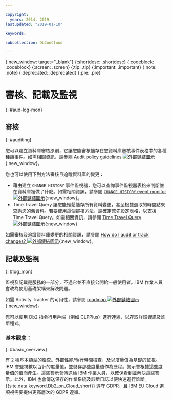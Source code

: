 ```yaml
---

copyright:
  years: 2014, 2019
lastupdated: "2019-01-10"

keywords: 

subcollection: Db2onCloud

---
```


<!-- Attribute definitions --> 
{:new_window: target="_blank"}
{:shortdesc: .shortdesc}
{:codeblock: .codeblock}
{:screen: .screen}
{:tip: .tip}
{:important: .important}
{:note: .note}
{:deprecated: .deprecated}
{:pre: .pre}

# 審核、記載及監視
{: #aud-log-mon}

## 審核
{: #auditing}

您可以建立資料庫審核原則，它讓您能審核儲存在您資料庫審核事件表格中的各種種類事件。如需相關資訊，請參閱 [Audit policy guidelines ![外部鏈結圖示](../../icons/launch-glyph.svg "外部鏈結圖示")](https://www.ibm.com/support/knowledgecenter/SS6NHC/com.ibm.swg.im.dashdb.security.doc/doc/audit_policy_guidelines.html){:new_window}。

您也可以使用下列方法審核且追蹤資料庫的變更：
* 藉由建立 `CHANGE HISTORY` 事件監視器，您可以查詢事件監視器表格來判斷誰在資料庫裡做了什麼。如需相關資訊，請參閱 [`CHANGE HISTORY` event monitor ![外部鏈結圖示](../../icons/launch-glyph.svg "外部鏈結圖示")](https://www.ibm.com/support/knowledgecenter/en/SSEPGG_11.1.0/com.ibm.db2.luw.sql.ref.doc/doc/r0059363.html){:new_window}。
* Time Travel Query 讓您能輕鬆儲存所有資料變更，甚至根據選取的時間點來查詢您的舊資料。若要使用這個審核方法，請確定您先設定表格，以支援 Time Travel Query。如需相關資訊，請參閱 [Time Travel Query ![外部鏈結圖示](../../icons/launch-glyph.svg "外部鏈結圖示")](https://developer.ibm.com/answers/questions/426878/how-do-i-use-time-travel-query-in-db2-or-db2-on-cl/){:new_window}

如需審核及追蹤資料庫變更的相關資訊，請參閱 [How do I audit or track changes? ![外部鏈結圖示](../../icons/launch-glyph.svg "外部鏈結圖示")](https://developer.ibm.com/answers/questions/427780/how-can-i-audit-or-track-changes-dropped-tables-to.html){:new_window}。

## 記載及監視
{: #log_mon}

監視及記載是服務的一部分，不過它並不直接公開給一般使用者。IBM 作業人員會改為使用基礎架構來解決問題。  

如需 Activity Tracker 的可用性，請參閱 [roadmap ![外部鏈結圖示](../../icons/launch-glyph.svg "外部鏈結圖示")](https://ibm.biz/db2oncloud-roadmap){:new_window}。

您可以使用 Db2 指令行用戶端（例如 CLPPlus）進行連線，以存取詳細資訊及診斷程式。

### 基本觀念：
{: #basic_overview}

有 2 種基本類型的檢查。外部性能/執行時間檢查，及以度量值為基礎的監視。IBM 會監視數以百計的度量值，並儲存那些度量值作為歷程。警示會根據這些度量值的值而產生。這些警示會傳送給 IBM 作業人員，以確保看到並解決這些警示。此外，IBM 也會傳送保存的作業系統及診斷日誌以便快速進行診斷。{{site.data.keyword.Db2_on_Cloud_short}} 遵守 GDPR，且 IBM EU Cloud 選項視需要提供更高層次的 GDPR 遵循。



